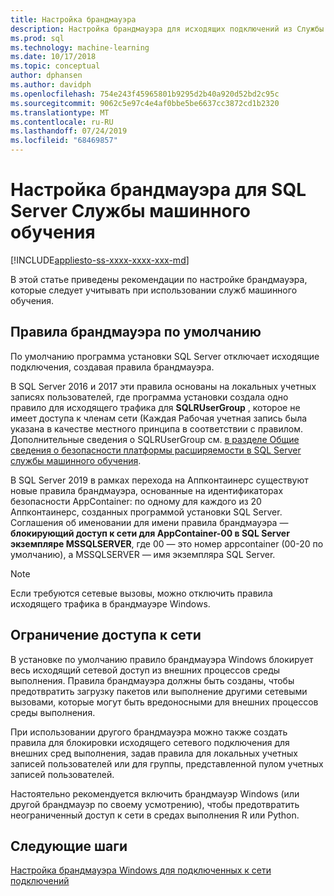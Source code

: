 ```yaml
---
title: Настройка брандмауэра
description: Настройка брандмауэра для исходящих подключений из Службы машинного обучения SQL Server.
ms.prod: sql
ms.technology: machine-learning
ms.date: 10/17/2018
ms.topic: conceptual
author: dphansen
ms.author: davidph
ms.openlocfilehash: 754e243f45965801b9295d2b40a920d52bd2c95c
ms.sourcegitcommit: 9062c5e97c4e4af0bbe5be6637cc3872cd1b2320
ms.translationtype: MT
ms.contentlocale: ru-RU
ms.lasthandoff: 07/24/2019
ms.locfileid: "68469857"
---
```

# <a name="firewall-configuration-for-sql-server-machine-learning-services"></a>Настройка брандмауэра для SQL Server Службы машинного обучения
[!INCLUDE[appliesto-ss-xxxx-xxxx-xxx-md](../../includes/appliesto-ss-xxxx-xxxx-xxx-md.md)]

В этой статье приведены рекомендации по настройке брандмауэра, которые следует учитывать при использовании служб машинного обучения.

## <a name="default-firewall-rules"></a>Правила брандмауэра по умолчанию

По умолчанию программа установки SQL Server отключает исходящие подключения, создавая правила брандмауэра.

В SQL Server 2016 и 2017 эти правила основаны на локальных учетных записях пользователей, где программа установки создала одно правило для исходящего трафика для **SQLRUserGroup** , которое не имеет доступа к членам сети (Каждая Рабочая учетная запись была указана в качестве местного принципа в соответствии с правилом. Дополнительные сведения о SQLRUserGroup см. [в разделе Общие сведения о безопасности платформы расширяемости в SQL Server службы машинного обучения](../../advanced-analytics/concepts/security.md#sqlrusergroup).

В SQL Server 2019 в рамках перехода на Аппконтаинерс существуют новые правила брандмауэра, основанные на идентификаторах безопасности AppContainer: по одному для каждого из 20 Аппконтаинерс, созданных программой установки SQL Server. Соглашения об именовании для имени правила брандмауэра — **блокирующий доступ к сети для AppContainer-00 в SQL Server экземпляре MSSQLSERVER**, где 00 — это номер appcontainer (00-20 по умолчанию), а MSSQLSERVER — имя экземпляра SQL Server.

> [!Note]
> Если требуются сетевые вызовы, можно отключить правила исходящего трафика в брандмауэре Windows.

## <a name="restrict-network-access"></a>Ограничение доступа к сети

В установке по умолчанию правило брандмауэра Windows блокирует весь исходящий сетевой доступ из внешних процессов среды выполнения. Правила брандмауэра должны быть созданы, чтобы предотвратить загрузку пакетов или выполнение другими сетевыми вызовами, которые могут быть вредоносными для внешних процессов среды выполнения.

При использовании другого брандмауэра можно также создать правила для блокировки исходящего сетевого подключения для внешних сред выполнения, задав правила для локальных учетных записей пользователей или для группы, представленной пулом учетных записей пользователей.

Настоятельно рекомендуется включить брандмауэр Windows (или другой брандмауэр по своему усмотрению), чтобы предотвратить неограниченный доступ к сети в средах выполнения R или Python.

## <a name="next-steps"></a>Следующие шаги

[Настройка брандмауэра Windows для подключенных к сети подключений](../../database-engine/configure-windows/configure-a-windows-firewall-for-database-engine-access.md)